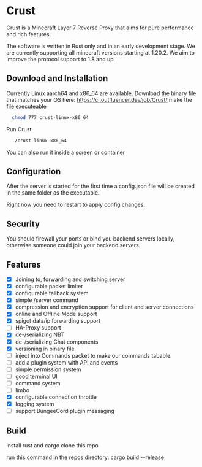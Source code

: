 # Crust

Crust is a Minecraft Layer 7 Reverse Proxy that aims for pure performance and rich features.

The software is written in Rust only and in an early development stage. We are currently supporting all minecraft
versions starting at 1.20.2. We aim to improve the protocol support to 1.8 and up

## Download and Installation

Currently Linux aarch64 and x86_64 are available.
Download the binary file that matches your OS here: https://ci.outfluencer.dev/job/Crust/
make the file executeable

```bash
  chmod 777 crust-linux-x86_64
```

Run Crust

```bash
  ./crust-linux-x86_64
```

You can also run it inside a screen or container

## Configuration

After the server is started for the first time a config.json file will be created in the same folder as the executable.

Right now you need to restart to apply config changes.

## Security

You should firewall your ports or bind you backend servers locally, otherwise someone could join your backend servers.

## Features

- [x] Joining to, forwarding and switching server
- [x] configurable packet limiter
- [x] configurable fallback system
- [x] simple /server command
- [x] compression and encryption support for client and server connections
- [x] online and Offline Mode support
- [x] spigot data/ip forwarding support
- [ ] HA-Proxy support
- [x] de-/serializing NBT
- [x] de-/serializing Chat components
- [x] versioning in binary file
- [ ] inject into Commands packet to make our commands tabable.
- [ ] add a plugin system with API and events
- [ ] simple permission system
- [ ] good terminal UI
- [ ] command system
- [ ] limbo
- [x] configurable connection throttle
- [x] logging system
- [ ] support BungeeCord plugin messaging

## Build

install rust and cargo
clone this repo

run this command in the repos directory:
cargo build --release


